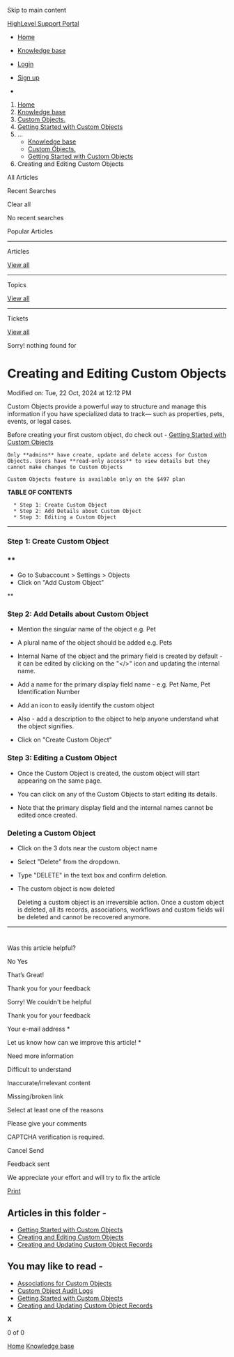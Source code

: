 Skip to main content

[ HighLevel Support Portal ](https://help.gohighlevel.com)

  * [ Home ](/support/home)
  * [ Knowledge base ](/support/solutions)

  * [Login](/support/login)
  * [Sign up](/support/signup)
  * 

  1. [Home](/support/home)
  2. [Knowledge base](/support/solutions)
  3. [Custom Objects.](/support/solutions/155000000183)
  4. [Getting Started with Custom Objects](/support/solutions/folders/155000000895)
  5. ... 
     * [Knowledge base](/support/solutions)
     * [Custom Objects.](/support/solutions/155000000183)
     * [Getting Started with Custom Objects](/support/solutions/folders/155000000895)
  6. Creating and Editing Custom Objects

All  Articles 

Recent Searches

Clear all

No recent searches

Popular Articles

* * *

Articles

[View all](/support/search/solutions)

* * *

Topics

[View all](/support/search/topics)

* * *

Tickets

[View all](/support/search/tickets)

Sorry! nothing found for   

# Creating and Editing Custom Objects

Modified on: Tue, 22 Oct, 2024 at 12:12 PM

Custom Objects provide a powerful way to structure and manage this information if you have specialized data to track— such as properties, pets, events, or legal cases. 

Before creating your first custom object, do check out - [Getting Started with Custom Objects](https://help.gohighlevel.com/a/solutions/articles/155000003896?portalId=48000045315)

    Only **admins** have create, update and delete access for Custom Objects. Users have **read-only access** to view details but they cannot make changes to Custom Objects

    Custom Objects feature is available only on the $497 plan

**TABLE OF CONTENTS**

      * Step 1: Create Custom Object
      * Step 2: Add Details about Custom Object
      * Step 3: Editing a Custom Object

* * *

### **Step 1: Create Custom Object**

### **

  * Go to Subaccount > Settings > Objects
  * Click on "Add Custom Object"

**

### **Step 2: Add Details about Custom Object**

  * Mention the singular name of the object e.g. Pet

  * A plural name of the object should be added e.g. Pets

  * Internal Name of the object and the primary field is created by default - it can be edited by clicking on the "</>" icon and updating the internal name.

  * Add a name for the primary display field name - e.g. Pet Name, Pet Identification Number

  * Add an icon to easily identify the custom object

  * Also - add a description to the object to help anyone understand what the object signifies.

  * Click on "Create Custom Object"

### **Step 3: Editing a Custom Object**

  * Once the Custom Object is created, the custom object will start appearing on the same page.

  * You can click on any of the Custom Objects to start editing its details.

  * Note that the primary display field and the internal names cannot be edited once created. 

### **Deleting a Custom Object**

  * Click on the 3 dots near the custom object name 

  * Select "Delete" from the dropdown.

  * Type "DELETE" in the text box and confirm deletion.

  * The custom object is now deleted  

    Deleting a custom object is an irreversible action. Once a custom object is deleted, all its records, associations, workflows and custom fields will be deleted and cannot be recovered anymore. 

* * *

#   

###   

Was this article helpful?

No  Yes 

That’s Great!

Thank you for your feedback

Sorry! We couldn't be helpful

Thank you for your feedback

Your e-mail address *

Let us know how can we improve this article! *

Need more information 

Difficult to understand 

Inaccurate/irrelevant content 

Missing/broken link 

Select at least one of the reasons 

Please give your comments 

CAPTCHA verification is required. 

Cancel  Send 

Feedback sent

We appreciate your effort and will try to fix the article

[Print](javascript:print\(\))

## Articles in this folder -

  * [Getting Started with Custom Objects](/support/solutions/articles/155000003896-getting-started-with-custom-objects)
  * [Creating and Editing Custom Objects](/support/solutions/articles/155000003897-creating-and-editing-custom-objects)
  * [Creating and Updating Custom Object Records](/support/solutions/articles/155000004023-creating-and-updating-custom-object-records)

## You may like to read -

  * [Associations for Custom Objects](/support/solutions/articles/155000004033-associations-for-custom-objects)
  * [Custom Object Audit Logs](/support/solutions/articles/155000003844-custom-object-audit-logs)
  * [Getting Started with Custom Objects](/support/solutions/articles/155000003896-getting-started-with-custom-objects)
  * [Creating and Updating Custom Object Records](/support/solutions/articles/155000004023-creating-and-updating-custom-object-records)

**X**

0 of 0 []()

[Home](/support/home) [Knowledge base](/support/solutions)
